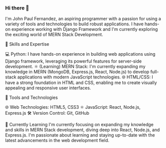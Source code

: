 ### Hi there 👋

I'm John Paul Fernandez, an aspiring programmer with a passion for using a variety of tools and technologies to build robust applications. I have hands-on experience working with Django Framework and I'm currently exploring the exciting world of MERN Stack Development.

🚀 Skills and Expertise

💻 Python: I have hands-on experience in building web applications using Django framework, leveraging its powerful features for server-side development.
⚛️ (Learning) MERN Stack: I'm currently expanding my knowledge in MERN (MongoDB, Express.js, React, Node.js) to develop full-stack applications with modern JavaScript technologies.
🌐 HTML/CSS: I have a strong foundation in HTML and CSS, enabling me to create visually appealing and responsive user interfaces.

🔧 Tools and Technologies

🌐 Web Technologies: HTML5, CSS3
⚛️ JavaScript: React, Node.js, Express.js
🛠️ Version Control: Git, GitHub

🌱 Currently Learning
I'm currently focusing on expanding my knowledge and skills in MERN Stack development, diving deep into React, Node.js, and Express.js. I'm passionate about learning and staying up-to-date with the latest advancements in the web development field.
